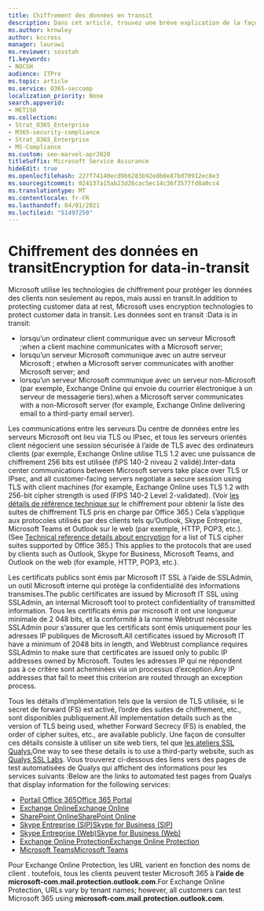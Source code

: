 ```yaml
---
title: Chiffrement des données en transit
description: Dans cet article, trouvez une brève explication de la façon dont Microsoft chiffre les données client Microsoft 365 en transit.
ms.author: krowley
author: kccross
manager: laurawi
ms.reviewer: sosstah
f1.keywords:
- NOCSH
audience: ITPro
ms.topic: article
ms.service: O365-seccomp
localization_priority: None
search.appverid:
- MET150
ms.collection:
- Strat_O365_Enterprise
- M365-security-compliance
- Strat_O365_Enterprise
- MS-Compliance
ms.custom: seo-marvel-apr2020
titleSuffix: Microsoft Service Assurance
hideEdit: true
ms.openlocfilehash: 227f74140ecd9b6283b92e8b0e87bd70912ec8e3
ms.sourcegitcommit: 024137a15ab23d26cac5ec14c36f3577fd8a0cc4
ms.translationtype: MT
ms.contentlocale: fr-FR
ms.lasthandoff: 04/01/2021
ms.locfileid: "51497250"
---
```

# <a name="encryption-for-data-in-transit"></a><span data-ttu-id="571de-103">Chiffrement des données en transit</span><span class="sxs-lookup"><span data-stu-id="571de-103">Encryption for data-in-transit</span></span>

<span data-ttu-id="571de-104">Microsoft utilise les technologies de chiffrement pour protéger les données des clients non seulement au repos, mais aussi en transit.</span><span class="sxs-lookup"><span data-stu-id="571de-104">In addition to protecting customer data at rest, Microsoft uses encryption technologies to protect customer data in transit.</span></span> <span data-ttu-id="571de-105">Les données sont en transit :</span><span class="sxs-lookup"><span data-stu-id="571de-105">Data is in transit:</span></span>

- <span data-ttu-id="571de-106">lorsqu’un ordinateur client communique avec un serveur Microsoft ;</span><span class="sxs-lookup"><span data-stu-id="571de-106">when a client machine communicates with a Microsoft server;</span></span>
- <span data-ttu-id="571de-107">lorsqu’un serveur Microsoft communique avec un autre serveur Microsoft ; et</span><span class="sxs-lookup"><span data-stu-id="571de-107">when a Microsoft server communicates with another Microsoft server; and</span></span>
- <span data-ttu-id="571de-108">lorsqu’un serveur Microsoft communique avec un serveur non-Microsoft (par exemple, Exchange Online qui envoie du courrier électronique à un serveur de messagerie tiers).</span><span class="sxs-lookup"><span data-stu-id="571de-108">when a Microsoft server communicates with a non-Microsoft server (for example, Exchange Online delivering email to a third-party email server).</span></span>

<span data-ttu-id="571de-109">Les communications entre les serveurs Du centre de données entre les serveurs Microsoft ont lieu via TLS ou IPsec, et tous les serveurs orientés client négocient une session sécurisée à l’aide de TLS avec des ordinateurs clients (par exemple, Exchange Online utilise TLS 1.2 avec une puissance de chiffrement 256 bits est utilisée (fiPS 140-2 niveau 2 validé).</span><span class="sxs-lookup"><span data-stu-id="571de-109">Inter-data center communications between Microsoft servers take place over TLS or IPsec, and all customer-facing servers negotiate a secure session using TLS with client machines (for example, Exchange Online uses TLS 1.2 with 256-bit cipher strength is used (FIPS 140-2 Level 2-validated).</span></span> <span data-ttu-id="571de-110">(Voir [les détails de référence technique sur](/microsoft-365/compliance/technical-reference-details-about-encryption) le chiffrement pour obtenir la liste des suites de chiffrement TLS pris en charge par Office 365.) Cela s’applique aux protocoles utilisés par des clients tels qu’Outlook, Skype Entreprise, Microsoft Teams et Outlook sur le web (par exemple, HTTP, POP3, etc.).</span><span class="sxs-lookup"><span data-stu-id="571de-110">(See [Technical reference details about encryption](/microsoft-365/compliance/technical-reference-details-about-encryption) for a list of TLS cipher suites supported by Office 365.) This applies to the protocols that are used by clients such as Outlook, Skype for Business, Microsoft Teams, and Outlook on the web (for example, HTTP, POP3, etc.).</span></span>

<span data-ttu-id="571de-111">Les certificats publics sont émis par Microsoft IT SSL à l’aide de SSLAdmin, un outil Microsoft interne qui protège la confidentialité des informations transmises.</span><span class="sxs-lookup"><span data-stu-id="571de-111">The public certificates are issued by Microsoft IT SSL using SSLAdmin, an internal Microsoft tool to protect confidentiality of transmitted information.</span></span> <span data-ttu-id="571de-112">Tous les certificats émis par microsoft it ont une longueur minimale de 2 048 bits, et la conformité à la norme Webtrust nécessite SSLAdmin pour s’assurer que les certificats sont émis uniquement pour les adresses IP publiques de Microsoft.</span><span class="sxs-lookup"><span data-stu-id="571de-112">All certificates issued by Microsoft IT have a minimum of 2048 bits in length, and Webtrust compliance requires SSLAdmin to make sure that certificates are issued only to public IP addresses owned by Microsoft.</span></span> <span data-ttu-id="571de-113">Toutes les adresses IP qui ne répondent pas à ce critère sont acheminées via un processus d’exception.</span><span class="sxs-lookup"><span data-stu-id="571de-113">Any IP addresses that fail to meet this criterion are routed through an exception process.</span></span>

<span data-ttu-id="571de-114">Tous les détails d’implémentation tels que la version de TLS utilisée, si le secret de forward (FS) est activé, l’ordre des suites de chiffrement, etc., sont disponibles publiquement.</span><span class="sxs-lookup"><span data-stu-id="571de-114">All implementation details such as the version of TLS being used, whether Forward Secrecy (FS) is enabled, the order of cipher suites, etc., are available publicly.</span></span> <span data-ttu-id="571de-115">Une façon de consulter ces détails consiste à utiliser un site web tiers, tel que [les ateliers SSL Qualys.](https://www.ssllabs.com)</span><span class="sxs-lookup"><span data-stu-id="571de-115">One way to see these details is to use a third-party website, such as [Qualys SSL Labs](https://www.ssllabs.com).</span></span> <span data-ttu-id="571de-116">Vous trouverez ci-dessous des liens vers des pages de test automatisées de Qualys qui affichent des informations pour les services suivants :</span><span class="sxs-lookup"><span data-stu-id="571de-116">Below are the links to automated test pages from Qualys that display information for the following services:</span></span>

- [<span data-ttu-id="571de-117">Portail Office 365</span><span class="sxs-lookup"><span data-stu-id="571de-117">Office 365 Portal</span></span>](https://www.ssllabs.com/ssltest/analyze.html?d=portal.office.com&hideResults=on)
- [<span data-ttu-id="571de-118">Exchange Online</span><span class="sxs-lookup"><span data-stu-id="571de-118">Exchange Online</span></span>](https://www.ssllabs.com/ssltest/analyze.html?d=outlook.office365.com&hideResults=on)
- [<span data-ttu-id="571de-119">SharePoint Online</span><span class="sxs-lookup"><span data-stu-id="571de-119">SharePoint Online</span></span>](https://www.ssllabs.com/ssltest/analyze.html?d=microsoft-my.sharepoint.com&hideResults=on)
- [<span data-ttu-id="571de-120">Skype Entreprise (SIP)</span><span class="sxs-lookup"><span data-stu-id="571de-120">Skype for Business (SIP)</span></span>](https://www.ssllabs.com/ssltest/analyze.html?d=sipdir.online.lync.com)
- [<span data-ttu-id="571de-121">Skype Entreprise (Web)</span><span class="sxs-lookup"><span data-stu-id="571de-121">Skype for Business (Web)</span></span>](https://www.ssllabs.com/ssltest/analyze.html?d=webdir.online.lync.com&hideResults=on)
- [<span data-ttu-id="571de-122">Exchange Online Protection</span><span class="sxs-lookup"><span data-stu-id="571de-122">Exchange Online Protection</span></span>](https://ssl-tools.net/mailservers/microsoft-com.mail.protection.outlook.com)
- [<span data-ttu-id="571de-123">Microsoft Teams</span><span class="sxs-lookup"><span data-stu-id="571de-123">Microsoft Teams</span></span>](https://www.ssllabs.com/ssltest/analyze.html?d=teams.microsoft.com&latest)

<span data-ttu-id="571de-124">Pour Exchange Online Protection, les URL varient en fonction des noms de client . toutefois, tous les clients peuvent tester Microsoft 365 à **l’aide de microsoft-com.mail.protection.outlook.com**.</span><span class="sxs-lookup"><span data-stu-id="571de-124">For Exchange Online Protection, URLs vary by tenant names; however, all customers can test Microsoft 365 using **microsoft-com.mail.protection.outlook.com**.</span></span>
